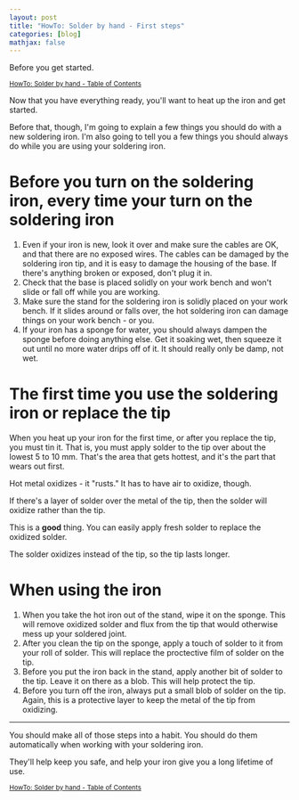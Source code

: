 ```yaml
---
layout: post
title: "HowTo: Solder by hand - First steps"
categories: [blog]
mathjax: false
---
```

Before you get started.

<sub>[HowTo: Solder by hand - Table of Contents](howtosolder-toc)</sub>

Now that you have everything ready, you'll want to heat up the iron and get started.

Before that, though, I'm going to explain a few things you should do with a new soldering iron.  I'm also going to tell you a few things you should always do while you are using your soldering iron.

# Before you turn on the soldering iron, **every time** your turn on the soldering iron

1. Even if your iron is new, look it over and make sure the cables are OK, and that there are no exposed wires.  The cables can be damaged by the soldering iron tip, and it is easy to damage the housing of the base.  If there's anything broken or exposed, don't plug it in.
2. Check that the base is placed solidly on your work bench and won't slide or fall off while you are working.
3. Make sure the stand for the soldering iron is solidly placed on your work bench.  If it slides around or falls over, the hot soldering iron can damage things on your work bench - or you.
4. If your iron has a sponge for water, you should always dampen the sponge before doing anything else.  Get it soaking wet, then squeeze it out until no more water drips off of it.  It should really only be damp, not wet.

# The first time you use the soldering iron or replace the tip

When you heat up your iron for the first time, or after you replace the tip, you must tin it.  That is, you must apply solder to the tip over about the lowest 5 to 10 mm.  That's the area that gets hottest, and it's the part that wears out first.

Hot metal oxidizes - it "rusts."  It has to have air to oxidize, though.

If there's a layer of solder over the metal of the tip, then the solder will oxidize rather than the tip.

This is a **good** thing.  You can easily apply fresh solder to replace the oxidized solder.

The solder oxidizes instead of the tip, so the tip lasts longer.

# When using the iron

1. When you take the hot iron out of the stand, wipe it on the sponge.  This will remove oxidized solder and flux from the tip that would otherwise mess up your soldered joint.
2. After you clean the tip on the sponge, apply a touch of solder to it from your roll of solder.  This will replace the proctective film  of solder on the tip.
3. Before you put the iron back in the stand, apply another bit of solder to the tip.  Leave it on there as a blob.  This will help protect the tip.
4. Before you turn off the iron, always put a small blob of solder on the tip.  Again, this is a protective layer to keep the metal of the tip from oxidizing.

----------

You should make all of those steps into a habit.  You should do them automatically when working with your soldering iron.

They'll help keep you safe, and help your iron give you a long lifetime of use.



<sub>[HowTo: Solder by hand - Table of Contents](howtosolder-toc)</sub> 
 
